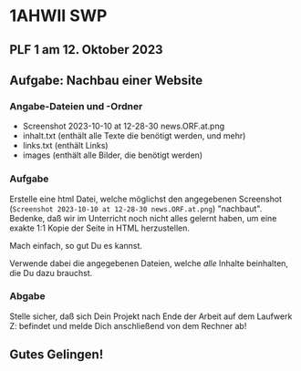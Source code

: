 # 1AHWII SWP

## PLF 1 am 12. Oktober 2023

## Aufgabe: Nachbau einer Website

### Angabe-Dateien und -Ordner

-   Screenshot 2023-10-10 at 12-28-30 news.ORF.at.png
-   inhalt.txt (enthält alle Texte die benötigt werden, und mehr)
-   links.txt (enthält Links)
-   images (enthält alle Bilder, die benötigt werden)

### Aufgabe

Erstelle eine html Datei, welche möglichst den angegebenen Screenshot
(`Screenshot 2023-10-10 at 12-28-30 news.ORF.at.png`) "nachbaut". Bedenke, daß
wir im Unterricht noch nicht alles gelernt haben, um eine exakte 1:1 Kopie der
Seite in HTML herzustellen.

Mach einfach, so gut Du es kannst.

Verwende dabei die angegebenen Dateien, welche _alle_ Inhalte beinhalten, die Du
dazu brauchst.

### Abgabe

Stelle sicher, daß sich Dein Projekt nach Ende der Arbeit auf dem Laufwerk Z:
befindet und melde Dich anschließend von dem Rechner ab!

## Gutes Gelingen!
